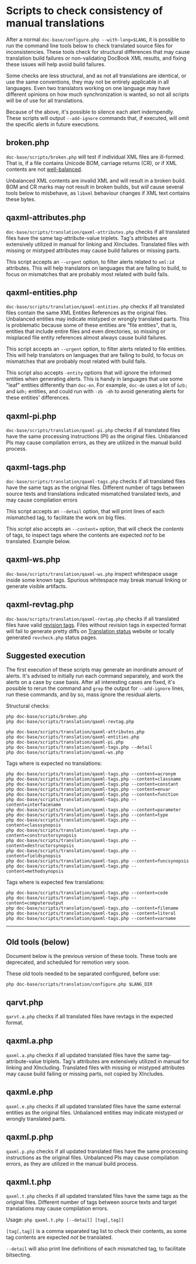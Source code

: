 # Scripts to check consistency of manual translations

After a normal `doc-base/configure.php --with-lang=$LANG`, it is possible to
run the command line tools below to check translated source files
for inconsistencies. These tools check for structural differences
that may cause translation build failures or non-validating DocBook XML
results, and fixing these issues will help avoid build failures.

Some checks are less structural, and as not all translations are identical,
or use the same conventions, they may not be entirely applicable in all
languages. Even two translators working on one language may have different
opinions on how much synchronization is wanted, so not all scripts will be of
use for all translations.

Because of the above, it's possible to silence each alert indempendly. These
scripts will output `--add-ignore` commands that, if executed, will omit the
specific alerts in future executions.

## broken.php

`doc-base/scripts/broken.php` will test if individual XML files are
ill-formed. That is, if a file contains Unicode BOM, carriage returns (CR),
or if XML contents are not
[well-balanced](https://www.w3.org/TR/xml-fragment/#defn-well-balanced).

Unbalanced XML contents are invalid XML and will result in a broken build.
BOM and CR marks may not result in broken builds, but *will* cause several
tools below to misbehave, as `libxml` behaviour changes if XML text contains
these bytes.

## qaxml-attributes.php

`doc-base/scripts/translation/qaxml-attributes.php` checks if all translated
files have the same tag-attribute-value triplets. Tag's attributes are
extensively utilized in manual for linking and XIncludes. Translated files
with missing or mistyped attributes may cause build failures or missing parts.

This script accepts an `--urgent` option, to filter alerts related to `xml:id`
attributes. This will help translators on languages that are failing to build,
to focus on mismatches that are probably most related with build fails.

## qaxml-entities.php

`doc-base/scripts/translation/qaxml-entities.php` checks if all translated
files contain the same XML Entities References as the original files.
Unbalanced entities may indicate mistyped or wrongly translated parts. This
is problematic because some of these entities are "file
entities", that is, entities that include entire files and even directories,
so missing or misplaced file entity references almost always cause build
failures.

This script accepts an `--urgent` option, to filter alerts related to file
entities. This will help translators on languages that are failing to build,
to focus on mismatches that are probably most related with build fails.

This script also accepts `-entity` options that will ignore the informed
entities when generating alerts. This is handy in languages that use some
"leaf" entities differently than `doc-en`. For example, `doc-de` uses a lot of
`&zb;` and `&dh;` entities, and could run with `-zb -dh` to avoid generating
alerts for these entities' differences.

## qaxml-pi.php

`doc-base/scripts/translation/qaxml-pi.php` checks if all translated files have
the same processing instructions (PI) as the original files. Unbalanced PIs may
cause compilation errors, as they are utilized in the manual build process.

## qaxml-tags.php

`doc-base/scripts/translation/qaxml-tags.php` checks if all translated files
have the same tags as the original files. Different number of tags between
source texts and translations indicated mismatched translated texts, and may
cause compilation errors

This script accepts an `--detail` option, that will print lines of each
mismatched tag, to facilitate the work on big files.

This script also accepts an `--content=` option, that will check the
*contents* of tags, to inspect tags where the contents are expected *not* to
be translated. Example below.

## qaxml-ws.php

`doc-base/scripts/translation/qaxml-ws.php` inspect whitespace usage inside
some known tags. Spurious whitespace may break manual linking or generate
visible artifacts.

## qaxml-revtag.php

`doc-base/scripts/translation/qaxml-revtag.php` checks if all translated
files have valid [revision tags](https://doc.php.net/guide/translating.md).
Files without revision tags in expected format will fail to generate pretty
diffs on [Translation status](https://doc.php.net/revcheck.php) website or
locally generated `revcheck.php` status pages.

## Suggested execution

The first execution of these scripts may generate an inordinate amount of
alerts. It's advised to initially run each command separately, and work the
alerts on a case by case basis. After all interesting cases are fixed,
it's possible to rerun the command and `grep` the output for `--add-ignore`
lines, run these commands, and by so, mass ignore the residual alerts.

Structural checks:

```
php doc-base/scripts/broken.php
php doc-base/scripts/translation/qaxml-revtag.php

php doc-base/scripts/translation/qaxml-attributes.php
php doc-base/scripts/translation/qaxml-entities.php
php doc-base/scripts/translation/qaxml-pi.php
php doc-base/scripts/translation/qaxml-tags.php --detail
php doc-base/scripts/translation/qaxml-ws.php
```

Tags where is expected no translations:

```
php doc-base/scripts/translation/qaxml-tags.php --content=acronym
php doc-base/scripts/translation/qaxml-tags.php --content=classname
php doc-base/scripts/translation/qaxml-tags.php --content=constant
php doc-base/scripts/translation/qaxml-tags.php --content=envar
php doc-base/scripts/translation/qaxml-tags.php --content=function
php doc-base/scripts/translation/qaxml-tags.php --content=interfacename
php doc-base/scripts/translation/qaxml-tags.php --content=parameter
php doc-base/scripts/translation/qaxml-tags.php --content=type
php doc-base/scripts/translation/qaxml-tags.php --content=classsynopsis
php doc-base/scripts/translation/qaxml-tags.php --content=constructorsynopsis
php doc-base/scripts/translation/qaxml-tags.php --content=destructorsynopsis
php doc-base/scripts/translation/qaxml-tags.php --content=fieldsynopsis
php doc-base/scripts/translation/qaxml-tags.php --content=funcsynopsis
php doc-base/scripts/translation/qaxml-tags.php --content=methodsynopsis
```

Tags where is expected few translations:

```
php doc-base/scripts/translation/qaxml-tags.php --content=code
php doc-base/scripts/translation/qaxml-tags.php --content=computeroutput
php doc-base/scripts/translation/qaxml-tags.php --content=filename
php doc-base/scripts/translation/qaxml-tags.php --content=literal
php doc-base/scripts/translation/qaxml-tags.php --content=varname
```

---

## Old tools (below)

Document below is the previous version of these tools. These tools are
deprecated, and scheduled for remotion very soon.


These old tools needed to be separated configured, before use:
```
php doc-base/scripts/translation/configure.php $LANG_DIR
```

## qarvt.php

`qarvt.a.php` checks if all translated files have revtags in the
expected format.

## qaxml.a.php

`qaxml.a.php` checks if all updated translated files have
the same tag-attribute-value triplets. Tag's attributes are extensively
utilized in manual for linking and XIncluding. Translated files with
missing or mistyped attributes may cause build failing or missing
parts, not copied by XIncludes.

## qaxml.e.php

`qaxml.e.php` checks if all updated translated files have
the same external entities as the original files. Unbalanced entities
may indicate mistyped or wrongly translated parts.

## qaxml.p.php

`qaxml.p.php` checks if all updated translated files have
the same processing instructions as the original files. Unbalanced PIs
may cause compilation errors, as they are utilized in the manual build
process.

## qaxml.t.php

`qaxml.t.php` checks if all updated translated files have
the same tags as the original files. Different number of tags between
source texts and target translations may cause compilation errors.

Usage: `php qaxml.t.php [--detail] [tag[,tag]]`

`[tag[,tag]]` is a comma separated tag list to check their
contents, as some tag contents are expected *not* be translated.

`--detail` will also print line definitions of each mismatched tag,
to facilitate bitsecting.
